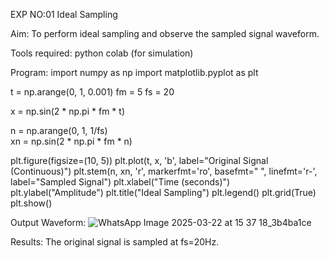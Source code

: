 EXP NO:01 Ideal Sampling

Aim:
 To perform ideal sampling and observe the sampled signal waveform.

Tools required:
 python colab (for simulation)
 
Program:
import numpy as np
import matplotlib.pyplot as plt

t = np.arange(0, 1, 0.001) 
fm = 5 
fs = 20 

x = np.sin(2 * np.pi * fm * t)

n = np.arange(0, 1, 1/fs)  
xn = np.sin(2 * np.pi * fm * n) 

plt.figure(figsize=(10, 5))
plt.plot(t, x, 'b', label="Original Signal (Continuous)")
plt.stem(n, xn, 'r', markerfmt='ro', basefmt=" ", linefmt='r-', label="Sampled Signal")
plt.xlabel("Time (seconds)")
plt.ylabel("Amplitude")
plt.title("Ideal Sampling")
plt.legend()
plt.grid(True)
plt.show()

Output Waveform:
![WhatsApp Image 2025-03-22 at 15 37 18_3b4ba1ce](https://github.com/user-attachments/assets/7d3bac2d-87b0-4e7d-a058-a6029feac86e)



Results:
The original signal is sampled at fs=20Hz.
